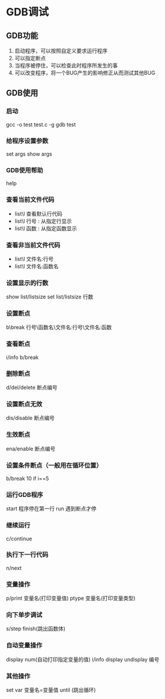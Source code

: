 # GDB调试
## GDB功能
1. 启动程序，可以按照自定义要求运行程序
2. 可以指定断点
3. 当程序被停住，可以检查此时程序所发生的事
4. 可以改变程序，将一个BUG产生的影响修正从而测试其他BUG

## GDB使用
### 启动
gcc -o test test.c -g
gdb test

### 给程序设置参数
set args 
show args

### GDB使用帮助
help

### 查看当前文件代码
- list\l 查看默认行代码
- list\l 行号 : 从指定行显示
- list\l 函数 : 从指定函数显示

### 查看非当前文件代码
- list\l 文件名:行号
- list\l 文件名:函数名

### 设置显示的行数
show list/listsize
set list/listsize 行数

### 设置断点
b\break 行号\函数名\文件名:行号\文件名:函数

### 查看断点
i/info b/break

### 删除断点

d/del/delete 断点编号

### 设置断点无效
dis/disable 断点编号

### 生效断点
ena/enable 断点编号

### 设置条件断点（一般用在循环位置）
b/break 10 if i==5

### 运行GDB程序
start 程序停在第一行
run 遇到断点才停

### 继续运行
c/continue

### 执行下一行代码
n/next

### 变量操作
p/print 变量名(打印变量值)
ptype 变量名(打印变量类型)

### 向下单步调试
s/step
finish(跳出函数体)

### 自动变量操作
display num(自动打印指定变量的值)
i/info display
undisplay 编号

### 其他操作
set var 变量名=变量值
until (跳出循环)
